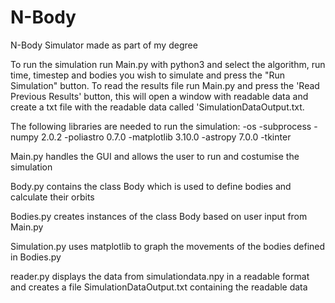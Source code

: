 # N-Body
N-Body Simulator made as part of my degree

To run the simulation run Main.py with python3 and select the algorithm, run time, timestep and bodies you wish to simulate and press the "Run Simulation" button.
To read the results file run Main.py and press the 'Read Previous Results' button, this will open a window with readable data and create a txt file with the readable data called 'SimulationDataOutput.txt. 

The following libraries are needed to run the simulation:
-os
-subprocess
-numpy 2.0.2
-poliastro 0.7.0
-matplotlib 3.10.0
-astropy 7.0.0
-tkinter



Main.py handles the GUI and allows the user to run and costumise the simulation

Body.py contains the class Body which is used to define bodies and calculate their orbits

Bodies.py creates instances of the class Body based on user input from Main.py

Simulation.py uses matplotlib to graph the movements of the bodies defined in Bodies.py

reader.py displays the data from simulationdata.npy in a readable format and creates a file SimulationDataOutput.txt containing the readable data
